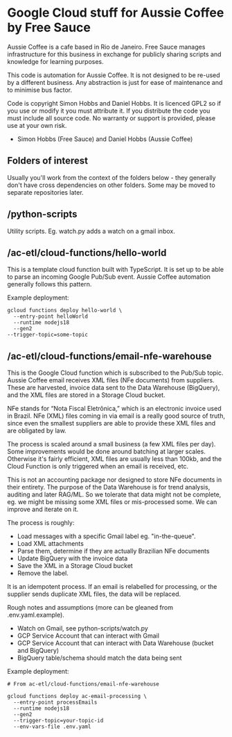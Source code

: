 # Google Cloud stuff for Aussie Coffee by Free Sauce

Aussie Coffee is a cafe based in Rio de Janeiro. Free Sauce manages infrastructure
for this business in exchange for publicly sharing scripts and knowledge for learning purposes.

This code is automation for Aussie Coffee. It is not designed to be re-used by a different business. Any abstraction is just for ease of maintenance and to minimise
bus factor.

Code is copyright Simon Hobbs and Daniel Hobbs. It is licenced GPL2 so if you use or modify it you must attribute it. If you distribute the code you must include all source code. No warranty or support is provided, please use at your own risk.

- Simon Hobbs (Free Sauce) and Daniel Hobbs (Aussie Coffee)

## Folders of interest

Usually you'll work from the context of the folders below - they generally don't have cross dependencies on other folders. Some may be moved to separate repositories
later.

## /python-scripts

Utility scripts. Eg. watch.py adds a watch on a gmail inbox.

## /ac-etl/cloud-functions/hello-world

This is a template cloud function built with TypeScript. It is set up to be able
to parse an incoming Google Pub/Sub event. Aussie Coffee automation generally
follows this pattern.

Example deployment:

```
gcloud functions deploy hello-world \
  --entry-point helloWorld
  --runtime nodejs18
  --gen2
--trigger-topic=some-topic
```

## /ac-etl/cloud-functions/email-nfe-warehouse

This is the Google Cloud function which is subscribed to the Pub/Sub topic. Aussie Coffee email receives XML files (NFe documents) from suppliers. These are
harvested, invoice data sent to the Data Warehouse (BigQuery), and the XML files are stored in a Storage Cloud bucket.

NFe stands for “Nota Fiscal Eletrônica,” which is an electronic invoice used in Brazil. NFe (XML) files coming in via email is a really good source of truth, since even the smallest suppliers are able to provide these XML files and are obligated by law.

The process is scaled around a small business (a few XML files per day). Some improvements would be done around batching at larger scales. Otherwise it's fairly
efficient, XML files are usually less than 100kb, and the Cloud Function is only triggered when an email is received, etc.

This is not an accounting package nor designed to store NFe documents in their entirety. The purpose of the Data Warehouse is for trend analysis, auditing and later RAG/ML. So we tolerate that data might not be complete, eg. we might be missing some XML files or mis-processed some. We can improve and iterate on it.

The process is roughly:

  * Load messages with a specific Gmail label eg. "in-the-queue".
  * Load XML attachments
  * Parse them, determine if they are actually Brazilian NFe documents
  * Update BigQuery with the invoice data
  * Save the XML in a Storage Cloud bucket
  * Remove the label.

It is an idempotent process. If an email is relabelled for processing, or the supplier sends duplicate XML files, the data will be replaced.

Rough notes and assumptions (more can be gleaned from .env.yaml.example).

  * Watch on Gmail, see python-scripts/watch.py
  * GCP Service Account that can interact with Gmail
  * GCP Service Account that can interact with Data Warehouse (bucket and BigQuery)
  * BigQuery table/schema should match the data being sent

Example deployment:

```
# From ac-etl/cloud-functions/email-nfe-warehouse

gcloud functions deploy ac-email-processing \
  --entry-point processEmails
  --runtime nodejs18
  --gen2
  --trigger-topic=your-topic-id
  --env-vars-file .env.yaml
```
